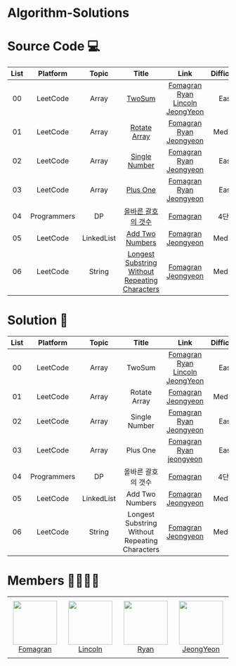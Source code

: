 # Algorithm-Solutions

# Source Code 💻

| List |Platform |Topic                          | Title                | Link    | Difficulty |  Date             |
| :--: | :-----------------: | :--------------------------: | :-----------------: | :------:  | :---------: |:---------------:|
| 00 |LeetCode |Array | [TwoSum](https://leetcode.com/problems/two-sum/) |[Fomagran](./Array/TwoSum/TwoSum_Fomagran.js) [Ryan](./Array/TwoSum/TwoSum_Ryan.java) [Lincoln](./data_structure) [JeongYeon](./Array/TwoSum/TwoSum_jeongyeon.py) | Easy | 2/24 |
| 01 |LeetCode |Array | [Rotate Array](https://leetcode.com/problems/rotate-array/) | [Fomagran](./Array/RotateArray/RotateArray_Fomagran.js) [Ryan](./Array/RotateArray/RotateArray_Ryan.java) [Jeongyeon](./Array/RotateArray/RotateArray_jeongyeon.py) | Medium | 2/24 |
| 02 |LeetCode |Array | [Single Number](https://leetcode.com/problems/single-number/) | [Fomagran](./Array/SingleNumber/SingleNumber_Fomagran.js) [Ryan](./Array/SingleNumber/SingleNumber_Ryan.js) [Jeongyeon](./Array/SingleNumber/SingleNumber_jeongyeon.py) | Easy | 3/3 |
| 03 |LeetCode |Array | [Plus One](https://leetcode.com/problems/plus-one/) | [Fomagran](./Array/PlusOne/PlusOne_Fomagran.js) [Ryan](./Array/PlusOne/PlusOne_Ryan.js) [Jeongyeon](./Array/PlusOne/PlusOne_jeongyeon.py)| Easy | 3/3 |
| 04 |Programmers |DP | [올바른 괄호의 갯수](https://programmers.co.kr/learn/courses/30/lessons/12929) | [Fomagran](./DP/올바른괄호의갯수/올바른괄호의갯수_Fomagran.swift)| 4단계 | 3/5 |
| 05 |LeetCode |LinkedList | [Add Two Numbers](https://leetcode.com/problems/add-two-numbers/) | [Fomagran](./LinkedList/AddTwoNumbers/AddTwoNumbers_Fomagran.swift) [Jeongyeon](./LinkedLIst/AddTwoNumbers_jeongyeon.js)| Medium | 3/5 |
| 06 |LeetCode |String | [Longest Substring Without Repeating Characters](https://leetcode.com/problems/longest-substring-without-repeating-characters/) | [Fomagran](./String/LongestSubStringWithoutRepeatingCharacters/LongestSubstringWithoutRepeatingCharacters_Fomagran.swift) [Jeongyeon](./String/LongestSubstringWithoutRepeatingCharacters_jeongyeon.js)| Medium | 3/5 |



# Solution 📝

| List |Platform | Topic                          | Title                | Link    | Difficulty |  Date             |
| :--: | :--------------------------: |:-----------------: | :-----------------: | :------:  | :---------: |:---------------:|
| 00 |LeetCode| Array | TwoSum |[Fomagran](./Array/TwoSum/TwoSum_Fomagran.md) [Ryan](./data_structure) [Lincoln](./data_structure) [JeongYeon](./Array/TwoSum/TwoSum_jeongyeon.md) | Easy | 2/24 |
| 01 |LeetCode| Array | Rotate Array | [Fomagran](./Array/RotateArray/RotateArray_Fomagran.md) [Jeongyeon](./Array/RotateArray/RotateArray_jeongyeon.md)| Medium | 2/24 |
| 02 |LeetCode| Array | Single Number | [Fomagran](./Array/SingleNumber/SingleNumber_Fomagran.md) [Ryan](./Array/SingleNumber/SingleNumber_Ryan.md) [Jeongyeon](./Array/SingleNumber/SingleNumber_jeongyeon.md)| Easy | 3/3 |
| 03 |LeetCode| Array | Plus One | [Fomagran](./Array/PlusOne/PlusOne_Fomagran.md) [Ryan](./Array/PlusOne/PlusOne_Ryan.md) [jeongyeon](./Array/PlusOne/PlusOne_jeongyeon.md)| Easy | 3/3 |
| 04 |Programmers |DP | 올바른 괄호의 갯수 | [Fomagran](./DP/올바른괄호의갯수/올바른괄호의갯수_Fomagran.md)| 4단계 | 3/5 |
| 05 |LeetCode |LinkedList | Add Two Numbers | [Fomagran](./LinkedList/AddTwoNumbers/AddTwoNumbers_Fomagran.md) [Jeongyeon](./LinkedLIst/AddTwoNumbers_jeongyeon.md)| Medium | 3/5 |
| 06 |LeetCode |String | Longest Substring Without Repeating Characters| [Fomagran](./String/LongestSubStringWithoutRepeatingCharacters/LongestSubstringWithoutRepeatingCharacters_Fomagran.md) [Jeongyeon](./String/LongestSubstringWithoutRepeatingCharacters_jeongyeon.md)| Medium | 3/5 |



# Members 👨‍👨‍👦‍👦

<table>
    <tr height="140px">
        <td align="center" width="130px">
            <a href="https://github.com/fomagran"><img height="100px" width="100px" src="https://user-images.githubusercontent.com/47676921/155339049-0d8a32a8-aa90-4b28-94e5-a3540cc53136.png"/></a>
            <br />
            <a href="https://github.com/tonyfomagran">Fomagran</a>
        </td>
        <td align="center" width="130px">
            <a href="https://github.com/moh008"><img height="100px" width="100px" src="https://user-images.githubusercontent.com/22461471/155645928-969370e5-713c-40d8-b7f8-b4da3738cb52.jpg"/></a>
            <br />
            <a href="https://github.com/moh008">Lincoln</a>
        </td>
        <td align="center" width="130px">
            <a href="https://github.com/RyanDonggunLee"><img height="100px" width="100px" src="https://user-images.githubusercontent.com/40766493/156107630-9ed8d9ac-0a9b-42b8-ab7b-28f386247298.jpeg"/></a>
            <br />
            <a href="https://github.com/RyanDonggunLee">Ryan</a>
        </td>
        <td align="center" width="130px">
            <a href="https://github.com/jeongyeon-park"><img height="100px" width="100px" src="https://user-images.githubusercontent.com/64348346/157160016-091ddd03-567c-449a-bb41-f832cd8f30ac.jpg"/></a>
            <br />
            <a href="https://github.com/jeongyeon-park">JeongYeon</a>
        </td>
    </tr>
